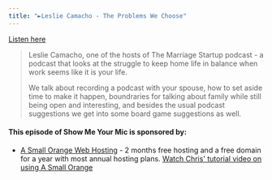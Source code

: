 ```yaml
---
title: "►Leslie Camacho - The Problems We Choose"
---
```

<p><a href="https://goodstuff.fm/smym/79">Listen here</a></p>
<blockquote><p>
  Leslie Camacho, one of the hosts of The Marriage Startup podcast - a podcast that looks at the struggle to keep home life in balance when work seems like it is your life.</p>
<p>  We talk about recording a podcast with your spouse, how to set aside time to make it happen, boundraries for talking about family while still being open and interesting, and besides the usual podcast suggestions we get into some board game suggestions as well.
</p></blockquote>
<h4>This episode of Show Me Your Mic is sponsored by:</h4>
<ul>
<li><a href="https://ift.tt/1CsQlrL">A Small Orange Web Hosting</a> - 2 months free hosting and a free domain for a year with most annual hosting plans. <a href="https://ift.tt/1CMk9eH">Watch Chris&#39; tutorial video on using A Small Orange</a></li>
</ul>
